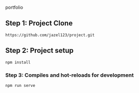 portfolio

## Step 1: Project Clone
```
https://github.com/jazel123/project.git 
```

## Step 2: Project setup
```
npm install
```

### Step 3: Compiles and hot-reloads for development
```
npm run serve
```

